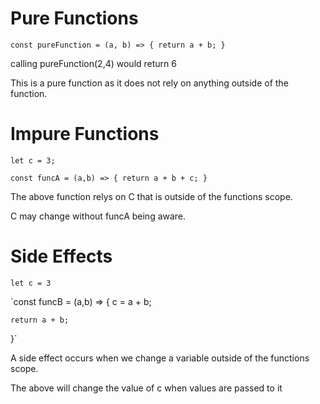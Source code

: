 # Pure Functions

`const pureFunction = (a, b) => {
    return a + b;
}`

calling pureFunction(2,4) would return 6

This is a pure function as it does not rely on anything outside of the function.

# Impure Functions

`let c = 3;`

`const funcA = (a,b) => {
    return a + b + c;
}`

The above function relys on C that is outside of the functions scope.

C may change without funcA being aware.

# Side Effects

`let c = 3`

`const funcB = (a,b) => {
c = a + b;

    return a + b;

}`

A side effect occurs when we change a variable outside of the functions scope.

The above will change the value of c when values are passed to it
